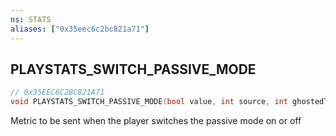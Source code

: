 ```yaml
---
ns: STATS
aliases: ["0x35eec6c2bc821a71"]
---
```

## PLAYSTATS_SWITCH_PASSIVE_MODE

```c
// 0x35EEC6C2BC821A71
void PLAYSTATS_SWITCH_PASSIVE_MODE(bool value, int source, int ghostedTo, int endReason);
```

Metric to be sent when the player switches the passive mode on or off

